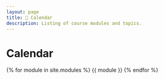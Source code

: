 ```yaml
---
layout: page
title: 📅 Calendar
description: Listing of course modules and topics.
---
```


# Calendar

{% for module in site.modules %}
{{ module }}
{% endfor %}
